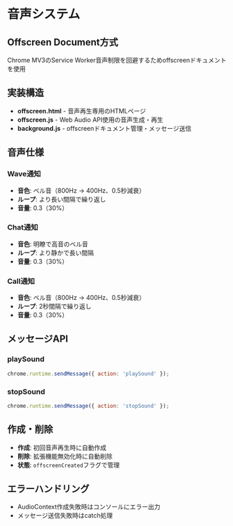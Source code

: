 # 音声システム

## Offscreen Document方式
Chrome MV3のService Worker音声制限を回避するためoffscreenドキュメントを使用

## 実装構造
- **offscreen.html** - 音声再生専用のHTMLページ
- **offscreen.js** - Web Audio API使用の音声生成・再生
- **background.js** - offscreenドキュメント管理・メッセージ送信

## 音声仕様

### Wave通知
- **音色**: ベル音（800Hz → 400Hz、0.5秒減衰）
- **ループ**: より長い間隔で繰り返し
- **音量**: 0.3（30%）

### Chat通知
- **音色**: 明瞭で高音のベル音
- **ループ**: より静かで長い間隔
- **音量**: 0.3（30%）

### Call通知
- **音色**: ベル音（800Hz → 400Hz、0.5秒減衰）
- **ループ**: 2秒間隔で繰り返し
- **音量**: 0.3（30%）

## メッセージAPI
### playSound
```javascript
chrome.runtime.sendMessage({ action: 'playSound' });
```

### stopSound
```javascript
chrome.runtime.sendMessage({ action: 'stopSound' });
```

## 作成・削除
- **作成**: 初回音声再生時に自動作成
- **削除**: 拡張機能無効化時に自動削除
- **状態**: `offscreenCreated`フラグで管理

## エラーハンドリング
- AudioContext作成失敗時はコンソールにエラー出力
- メッセージ送信失敗時はcatch処理